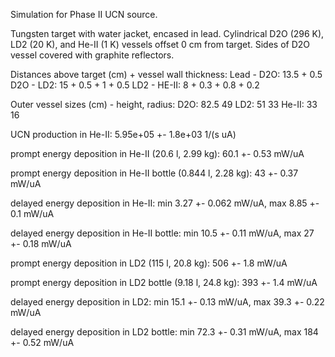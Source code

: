 Simulation for Phase II UCN source.

Tungsten target with water jacket, encased in lead.
Cylindrical D2O (296 K), LD2 (20 K), and He-II (1 K) vessels offset 0 cm from target.
Sides of D2O vessel covered with graphite reflectors.

Distances above target (cm) + vessel wall thickness:
Lead - D2O: 13.5 + 0.5
D2O - LD2: 15 + 0.5 + 1 + 0.5
LD2 - HE-II: 8 + 0.3 + 0.8 + 0.2

Outer vessel sizes (cm) - height, radius:
D2O: 82.5 49
LD2: 51 33
He-II: 33 16

UCN production in He-II:
5.95e+05 +- 1.8e+03 1/(s uA)

prompt energy deposition in He-II (20.6 l, 2.99 kg):
60.1 +- 0.53 mW/uA

prompt energy deposition in He-II bottle (0.844 l, 2.28 kg):
43 +- 0.37 mW/uA

delayed energy deposition in He-II:
min 3.27 +- 0.062 mW/uA, max 8.85 +- 0.1 mW/uA

delayed energy deposition in He-II bottle:
min 10.5 +- 0.11 mW/uA, max 27 +- 0.18 mW/uA

prompt energy deposition in LD2 (115 l, 20.8 kg):
506 +- 1.8 mW/uA

prompt energy deposition in LD2 bottle (9.18 l, 24.8 kg):
393 +- 1.4 mW/uA

delayed energy deposition in LD2:
min 15.1 +- 0.13 mW/uA, max 39.3 +- 0.22 mW/uA

delayed energy deposition in LD2 bottle:
min 72.3 +- 0.31 mW/uA, max 184 +- 0.52 mW/uA

